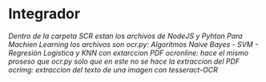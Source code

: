 # Integrador
_Dentro de la carpeta SCR estan los archivos de NodeJS y Pyhton_
_Para Machien Learning los archivos son_ 
_ocr.py: Algoritmos Naive Bayes - SVM - Regresión Logistica y KNN con extarccion PDF_
_ocronline: hace el mismo proseso que ocr.py solo que en este no se hace la extraccion del PDF_
_ocrimg: extraccion del texto de una imagen con tesseract-OCR_
